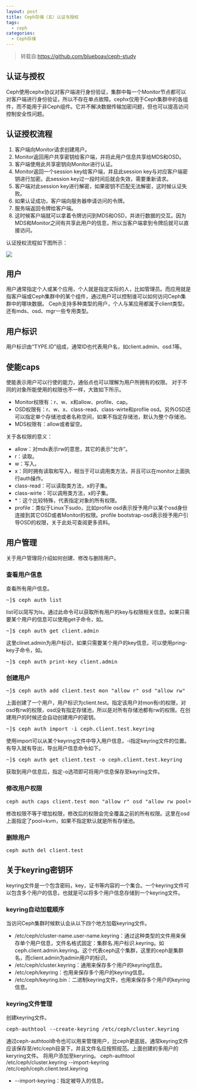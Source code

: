 ```yaml
---
layout: post
title: Ceph存储（五）认证与授权
tags: 
  - ceph
categories:
  - Ceph存储
---
```

>转载自:https://github.com/blueboay/ceph-study
## 认证与授权
Ceph使用cephx协议对客户端进行身份验证，集群中每一个Monitor节点都可以对客户端进行身份验证，所以不存在单点故障。cephx仅用于Ceph集群中的各组件，而不能用于非Ceph组件。它并不解决数据传输加密问题，但也可以提高访问控制安全性问题。
<!-- more -->
## 认证授权流程
  1. 客户端向Monitor请求创建用户。
  2. Monitor返回用户共享密钥给客户端，并将此用户信息共享给MDS和OSD。
  3. 客户端使用此共享密钥向Monitor进行认证。
  4. Monitor返回一个session key给客户端，并且此session key与对应客户端密钥进行加密。此session key过一段时间后就会失效，需要重新请求。
  5. 客户端对此session key进行解密，如果密钥不匹配无法解密，这时候认证失败。
  6. 如果认证成功，客户端向服务器申请访问的令牌。
  7. 服务端返回令牌给客户端。
  8. 这时候客户端就可以拿着令牌访问到MDS和OSD，并进行数据的交互。因为MDS和Monitor之间有共享此用户的信息，所以当客户端拿到令牌后就可以直接访问。

认证授权流程如下图所示：

[![](http://121.43.168.35/wp-content/uploads/2019/05/1-2.png)](https://www.linux-note.cn/wp-content/uploads/2019/05/1-2.png)
## 用户
用户通常指定个人或某个应用，个人就是指定实际的人，比如管理员。而应用就是指客户端或Ceph集群中的某个组件，通过用户可以控制谁可以如何访问Ceph集群中的哪块数据。
Ceph支持多种类型的用户，个人与某应用都属于client类型。还有mds、osd、mgr一些专用类型。
## 用户标识
用户标识由“TYPE.ID”组成，通常ID也代表用户名，如client.admin、osd.1等。
## 使能caps
使能表示用户可以行使的能力，通俗点也可以理解为用户所拥有的权限。 对于不同的对象所能使用的权限也不一样，大致如下所示。
  * Monitor权限有：r、w、x和allow、profile、cap。
  * OSD权限有：r、w、x、class-read、class-wirte和profile osd。另外OSD还可以指定单个存储池或者名称空间，如果不指定存储池，默认为整个存储池。 
  * MDS权限有：allow或者留空。

关于各权限的意义：
  * allow：对mds表示rw的意思，其它的表示“允许”。
  * r：读取。
  * w：写入。
  * x：同时拥有读取和写入，相当于可以调用类方法，并且可以在monitor上面执行auth操作。
  * class-read：可以读取类方法，x的子集。
  * class-wirte：可以调用类方法，x的子集。
  * *：这个比较特殊，代表指定对象的所有权限。
  * profile：类似于Linux下sudo，比如profile osd表示授予用户以某个osd身份连接到其它OSD或者Monitor的权限。profile bootstrap-osd表示授予用户引导OSD的权限，关于此处可查阅更多资料。 
## 用户管理
关于用户管理将介绍如何创建、修改与删除用户。
### 查看用户信息
查看所有用户信息。

<pre>
~]$ ceph auth list
</pre>
list可以简写为ls，通过此命令可以获取所有用户的key与权限相关信息。如果只需要某个用户的信息可以使用get子命令，如。

<pre>
~]$ ceph auth get client.admin
</pre>
这里clinet.admin为用户标识，如果只需要某个用户的key信息，可以使用pring-key子命令，如。

<pre>
~]$ ceph auth print-key client.admin 
</pre>
### 创建用户

<pre>
~]$ ceph auth add client.test mon "allow r" osd "allow rw" 
</pre>
上面创建了一个用户，用户标识为client.test。指定该用户对mon有r的权限，对osd有rw的权限，osd没有指定存储池，所以是对所有存储池都有rw的权限。在创建用户的时候还会自动创建用户的密钥。 

<pre>
~]$ ceph auth import -i ceph.client.test.keyring
</pre>
使用import可以从某个keyring文件中导入用户信息，-i指定keyring文件的位置。有导入就有导出，导出用户信息命令如下。

<pre>
~]$ ceph auth get client.test -o ceph.client.test.keyring
</pre>
获取到用户信息后，指定-o选项即可将用户信息保存至keyring文件。
### 修改用户权限

<pre>
ceph auth caps client.test mon "allow r" osd "allow rw pool=kvm"
</pre>
修改权限不等于增加权限，修改后的权限会完全覆盖之前的所有权限。这里在osd上面指定了pool=kvm，如果不指定默认就是所有存储池。 
### 删除用户

<pre>
ceph auth del client.test
</pre>
## 关于keyring密钥环
keyring文件是一个包含密码，key，证书等内容的一个集合。一个keyring文件可以包含多个用户的信息，也就是可以将多个用户信息存储到一个keyring文件。 
### keyring自动加载顺序
当访问Ceph集群时候默认会从以下四个地方加载keyring文件。
  * /etc/ceph/cluster-name.user-name.keyring：通过这种类型的文件用来保存单个用户信息，文件名格式固定：集群名.用户标识.keyring。如ceph.client.admin.keyring。这个代表ceph这个集群，这里的ceph是集群名，而client.admin为admin用户的标识。
  * /etc/ceph/cluster.keyring：通用来保存多个用户的keyring信息。
  * /etc/ceph/keyring：也用来保存多个用户的keyring信息。
  * /etc/ceph/keyring.bin：二进制keyring文件，也用来保存多个用户的keyring信息。 
### keyring文件管理
创建keyring文件。

<pre>
ceph-authtool --create-keyring /etc/ceph/cluster.keyring
</pre>
通过ceph-authtool命令也可以用来管理用户，比ceph更底层。通常keyring文件应该保存至/etc/ceph目录下，并且文件名应按照规范。上面创建的多用户的keryring文件。 
将用户添加至keryring。
ceph-authtool /etc/ceph/cluster.keyring --import-keyring /etc/ceph/ceph.client.test.keyring 
  * --import-keyring：指定被导入的信息。
